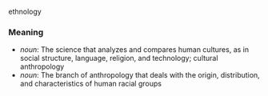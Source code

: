 ethnology
### Meaning
+ _noun_: The science that analyzes and compares human cultures, as in social structure, language, religion, and technology; cultural anthropology
+ _noun_: The branch of anthropology that deals with the origin, distribution, and characteristics of human racial groups
